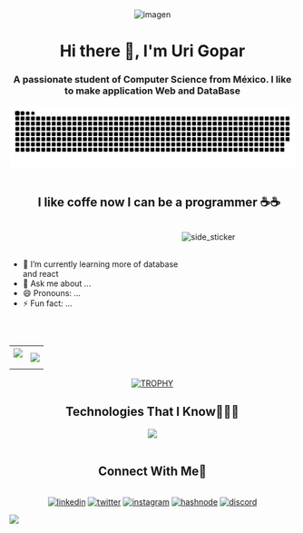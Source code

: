 <div id="header" align="center">
     <img src="https://sergimateo.com/wp-content/2012/08/fotos-panoramicas-12.jpg" alt="imagen" align="center" width="800" height="200">
    <h1 align="center">Hi there 👋, I'm Uri Gopar</h1>
    <h3 align="center">A passionate student of Computer Science from México. I like to make application Web and DataBase</h3>
</div>

<!--- snake -->
<div align="center">
  <img  src="https://github.com/1999AZZAR/1999AZZAR/blob/main/resources/img/grid-snake.svg"
       alt="snake" /></a>
</div>
<!--Finalizacion de la annimacion de snake -->

<div id="user-content-toc">
  <ul align="center">
    <h2 style="display: inline-block">I like coffe now I can be a programmer ☕☕ </h2>
  </ul>
</div>
<!--animacion de distancia entre puntos -->
<img align="right" width=200px height=200px alt="side_sticker" src="https://media.giphy.com/media/TEnXkcsHrP4YedChhA/giphy.gif" />
<br><br>

- 🌱 I’m currently learning more of database and react
- 💬 Ask me about ...
- 😄 Pronouns: ...
- ⚡ Fun fact: ...
<br><br>


<!--- stats & Trophy (start) -->
<p align="center">
  <!--- stats (start) -->
<table align="center">
<tr border="none">
<td width="50%" align="center">
  
  <img  align="center"  src="https://github-readme-stats.vercel.app/api?username=UriGopar&theme=dark&show_icons=true&count_private=true" />
  <br></br>
</td>

<td width="50%" align="center">

  <img  align="center"  src="https://github-readme-stats.anuraghazra1.vercel.app/api/top-langs/?username=UriGOPAR&theme=dark&hide_border=false&no-bg=true&no-frame=true&langs_count=10"/>
  
  </td>
</tr>
</table>
<!--- stats (end) -->

<!--- trophy (start) -->
<div align=center>
  <a href="https://github.com/ryo-ma/github-profile-trophy" title="Go to Source">
      <img align="center" width=84% src="https://github-profile-trophy.vercel.app/?username=1010nishant&theme=radical&row=1&column=7&margin-h=15&margin-w=5&no-bg=true" alt="TROPHY" />
    </a>
</div>






<!--h1 without bottom border-->
<div align="center">
    <h2>Technologies That I Know👨🏻‍💻</h2>
</div>
<!--tech stack icons-->
<p align="center">
  <a href="https://skillicons.dev">
    <img src="https://skillicons.dev/icons?i=c,cpp,css,discord,express,figma,github,html,java,js,mysql,nodejs,py,vscode,ps,php&perline=14" />
  </a>
</p>


<!-- Connect with me -->
<!--h2 without bottom border-->
<div align="center">
    <h2 style="display: inline-block">Connect With Me🤝</h2>
</div>

<!--icons and links-->
<p align="center">
<a href="" target="blank"><img align="center" src="https://user-images.githubusercontent.com/88904952/234979284-68c11d7f-1acc-4f0c-ac78-044e1037d7b0.png" alt="linkedin" height="50" width="50" /></a>
<a href="" target="blank"><img align="center" src="https://user-images.githubusercontent.com/88904952/234980676-61bfb021-ecc8-48f7-88e6-34c1b06c4a58.png" alt="twitter" height="50" width="50" /></a> 
<a href="https://www.instagram.com/uri_gopar/" target="blank"><img align="center" src="https://user-images.githubusercontent.com/88904952/234981169-2dd1e58f-4b7e-468c-8213-034ba62156c3.png" alt="instagram" height="50" width="50" /></a>
<a href="" target="blank"><img align="center" src="https://user-images.githubusercontent.com/88904952/234982196-562aea17-5532-4550-8c08-1c7cb994a541.png" alt="hashnode" height="50" width="50" /></a>
<a href="" target="blank"><img align="center" src="https://user-images.githubusercontent.com/88904952/234982627-019fd336-6248-453c-9b05-97c13fd1d207.png" alt="discord" height="50" width="50" /></a>
  
</p>

<!--horizontal divider(gradiant)-->
<img src="https://user-images.githubusercontent.com/73097560/115834477-dbab4500-a447-11eb-908a-139a6edaec5c.gif">

